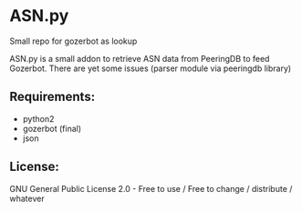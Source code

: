 # ASN.py
Small repo for gozerbot as lookup

ASN.py is a small addon to retrieve ASN data from PeeringDB to feed Gozerbot. There are yet some issues (parser module via peeringdb library)

## Requirements:

* python2
* gozerbot (final)
* json

## License:

GNU General Public License 2.0 - Free to use / Free to change / distribute / whatever


